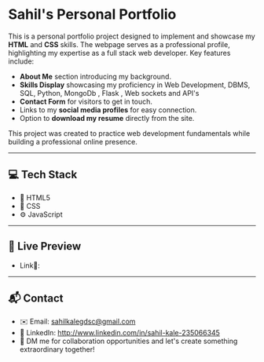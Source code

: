 # Sahil's Personal Portfolio

This is a personal portfolio project designed to implement and showcase my **HTML** and **CSS** skills. 
The webpage serves as a professional profile, highlighting my expertise as a full stack web developer. 
Key features include:

- **About Me** section introducing my background.
- **Skills Display** showcasing my proficiency in Web Development, DBMS, SQL, Python, MongoDb , Flask  , Web sockets  and API's
- **Contact Form** for visitors to get in touch.
- Links to my **social media profiles** for easy connection.
- Option to **download my resume** directly from the site.

This project was created to practice web development fundamentals while building a professional online presence.

---
## 💻 Tech Stack
- 🚀 HTML5  
- 🎨 CSS  
- ⚙️ JavaScript
---

## 🔗 Live Preview
- Link🔗: 
---

## 📬 Contact
- ✉️ Email: sahilkalegdsc@gmail.com
- 🔗 LinkedIn: http://www.linkedin.com/in/sahil-kale-235066345
- 🤝 DM me for collaboration opportunities and let's create something extraordinary together!
